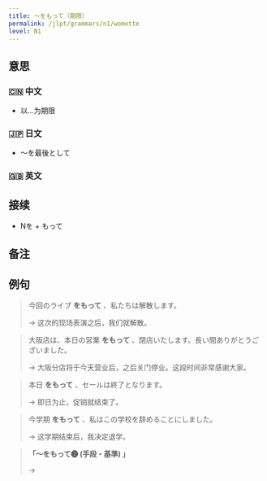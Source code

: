 ```yaml
---
title: 〜をもって（期限）
permalink: /jlpt/grammars/n1/womotte
level: N1
---
```


## 意思

### 🇨🇳 中文

- 以...为期限

### 🇯🇵 日文

- 〜を最後として

### 🇬🇧 英文


## 接续

- Nを + もって

## 备注


## 例句

> 今回のライブ **をもって** 、私たちは解散します。
>
> → 这次的现场表演之后，我们就解散。

> 大阪店は、本日の営業 **をもって** 、閉店いたします。長い間ありがとうございました。
>
> → 大阪分店将于今天营业后，之后关门停业。这段时间非常感谢大家。

> 本日 **をもって** 、セールは終了となります。
>
> → 即日为止，促销就结束了。

> 今学期 **をもって** 、私はこの学校を辞めることにしました。
>
> → 这学期结束后，我决定退学。

> **「〜をもって❷ (手段・基準) 」**
>
> → 

